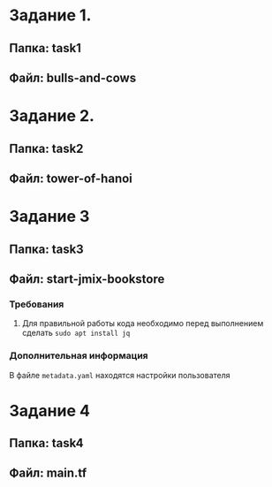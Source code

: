 # Задание 1.
## Папка: task1
## Файл: bulls-and-cows

# Задание 2.
## Папка: task2 
## Файл: tower-of-hanoi

# Задание 3
## Папка: task3
## Файл: start-jmix-bookstore  
### Требования 
1. Для правильной работы кода необходимо перед выполнением сделать `sudo apt install jq`  
### Дополнительная информация
В файле `metadata.yaml` находятся настройки пользователя

# Задание 4
## Папка: task4
## Файл: main.tf
